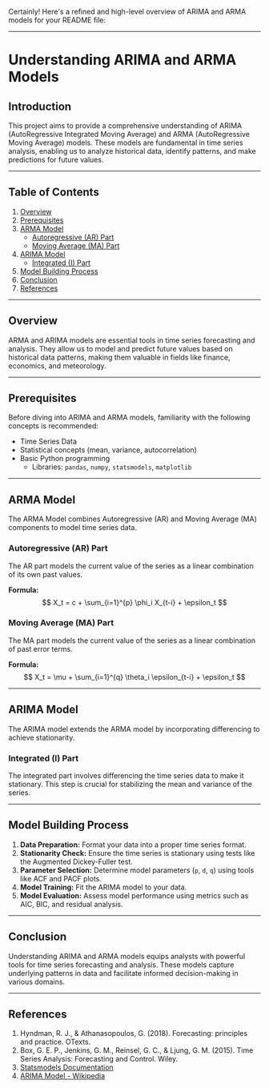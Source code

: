 Certainly! Here's a refined and high-level overview of ARIMA and ARMA models for your README file:

---

# Understanding ARIMA and ARMA Models

## Introduction

This project aims to provide a comprehensive understanding of ARIMA (AutoRegressive Integrated Moving Average) and ARMA (AutoRegressive Moving Average) models. These models are fundamental in time series analysis, enabling us to analyze historical data, identify patterns, and make predictions for future values.

---

## Table of Contents

1. [Overview](#overview)
2. [Prerequisites](#prerequisites)
3. [ARMA Model](#arma-model)
    - [Autoregressive (AR) Part](#autoregressive-ar-part)
    - [Moving Average (MA) Part](#moving-average-ma-part)
4. [ARIMA Model](#arima-model)
    - [Integrated (I) Part](#integrated-i-part)
5. [Model Building Process](#model-building-process)
6. [Conclusion](#conclusion)
7. [References](#references)

---

## Overview

ARMA and ARIMA models are essential tools in time series forecasting and analysis. They allow us to model and predict future values based on historical data patterns, making them valuable in fields like finance, economics, and meteorology.

---

## Prerequisites

Before diving into ARIMA and ARMA models, familiarity with the following concepts is recommended:

- Time Series Data
- Statistical concepts (mean, variance, autocorrelation)
- Basic Python programming
    - Libraries: `pandas`, `numpy`, `statsmodels`, `matplotlib`

---

## ARMA Model

The ARMA Model combines Autoregressive (AR) and Moving Average (MA) components to model time series data.

### Autoregressive (AR) Part

The AR part models the current value of the series as a linear combination of its own past values.

**Formula:**
$$ X_t = c + \sum_{i=1}^{p} \phi_i X_{t-i} + \epsilon_t $$


### Moving Average (MA) Part

The MA part models the current value of the series as a linear combination of past error terms.

**Formula:**
$$ X_t = \mu + \sum_{i=1}^{q} \theta_i \epsilon_{t-i} + \epsilon_t $$

---

## ARIMA Model

The ARIMA model extends the ARMA model by incorporating differencing to achieve stationarity.

### Integrated (I) Part

The integrated part involves differencing the time series data to make it stationary. This step is crucial for stabilizing the mean and variance of the series.

---

## Model Building Process

1. **Data Preparation:** Format your data into a proper time series format.
2. **Stationarity Check:** Ensure the time series is stationary using tests like the Augmented Dickey-Fuller test.
3. **Parameter Selection:** Determine model parameters (`p`, `d`, `q`) using tools like ACF and PACF plots.
4. **Model Training:** Fit the ARIMA model to your data.
5. **Model Evaluation:** Assess model performance using metrics such as AIC, BIC, and residual analysis.

---

## Conclusion

Understanding ARIMA and ARMA models equips analysts with powerful tools for time series forecasting and analysis. These models capture underlying patterns in data and facilitate informed decision-making in various domains.

---

## References

1. Hyndman, R. J., & Athanasopoulos, G. (2018). Forecasting: principles and practice. OTexts.
2. Box, G. E. P., Jenkins, G. M., Reinsel, G. C., & Ljung, G. M. (2015). Time Series Analysis: Forecasting and Control. Wiley.
3. [Statsmodels Documentation](https://www.statsmodels.org/)
4. [ARIMA Model - Wikipedia](https://en.wikipedia.org/wiki/Autoregressive_integrated_moving_average)
